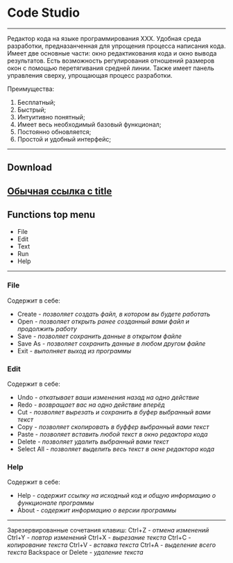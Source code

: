 # Code Studio
---
Редактор кода на языке программирования XXX. Удобная среда разработки, предназанченная для упрощения процесса написания кода. Имеет две основные части: окно редактикования кода и окно вывода результатов.
Есть возможность регулирования отношений размеров окон с помощью перетягивания средней линии. Также имеет панель управления сверху, упрощающая процесс разработки.

Преимущества:
1. Бесплатный;
2. Быстрый;
3. Интуитивно понятный;
4. Имеет весь необходимый базовый функционал;
5. Постоянно обновляется;
6. Простой и удобный интерфейс;
---
## Download
[Обычная ссылка с title](https://www.google.com "Сайт Google")
---
## Functions top menu
- File
- Edit
- Text
- Run
- Help
---
### File
Содержит в себе:
- Create - *позволяет создать файл, в котором вы будете работать*
- Open - *позволяет открыть ранее созданный вами файл и продолжить работу*
- Save - *позволяет сохранить данные в открытом файле*
- Save As - *позволяет сохранить данные в любом другом файле*
- Exit - *выполняет выход из программы*
### Edit
Содержит в себе:
- Undo - *откатывает ваши изменения назад на одно действие*
- Redo - *возвращает вас на одно действие вперёд*
- Cut - *позволяет вырезать и сохранить в буфер выбранный вами текст*
- Copy - *позволяет скопировать в буффер выбранный вами текст*
- Paste - *позволяет вставить любой текст в окно редактора кода*
- Delete - *позволяет удалить выбранный вами текст*
- Select All - *позволяет выделить весь текст в окне редактора кода*
### Help
Содержит в себе:
- Help - *содержит ссылку на исходный код и общую информацию о функционале программы*
- About - *содержит информацию о версии программы*
---
Зарезервированные сочетания клавиш:
Ctrl+Z - *отмена изменений*
Ctrl+Y - *повтор изменений*
Ctrl+X - *вырезание текста*
Ctrl+C - *копирование текста*
Ctrl+V - *вставка текста*
Ctrl+A - *выделение всего текста*
Backspace or Delete - *удаление текста*
